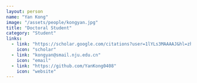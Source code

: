 ```yaml
---
layout: person
name: "Yan Kong"
image: "/assets/people/kongyan.jpg" 
title: "Doctoral Student"
category: "Student"
links:
  - link: "https://scholar.google.com/citations?user=1lYLs3MAAAAJ&hl=zh-TW&oi=ao" 
    icon: "scholar"
  - link: "kongyan@smail.nju.edu.cn"
    icon: "email"
  - link: "https://github.com/YanKong0408"
    icon: "website"
---
```

